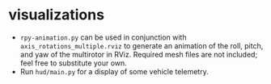 # visualizations

* `rpy-animation.py` can be used in conjunction with `axis_rotations_multiple.rviz` to generate an animation of the roll, pitch, and yaw of the multirotor in RViz. Required mesh files are not included; feel free to substitute your own.
* Run `hud/main.py` for a display of some vehicle telemetry.
